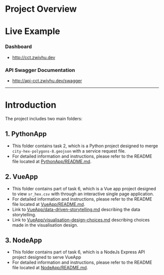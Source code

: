 # Project Overview	

# Live Example
### Dashboard
- http://cct.zwivhu.dev

### API Swagger Documentation
-  http://api-cct.zwivhu.dev/swagger


______

# Introduction

The project includes two main folders:	

## 1. PythonApp
- This folder contains task 2, which is a Python project designed to merge `city-hex-polygons-8.geojson` with a service request file.	
- For detailed information and instructions, please refer to the README file located at [PythonApp/README.md](PythonApp).	

## 2.  VueApp
- This folder contains part of task 6, which is a Vue app project designed to view `sr_hex.csv` with through an interactive single page application.	
- For detailed information and instructions, please refer to the README file located at [VueApp/README.md](VueApp).
- Link to [VueApp/data-driven-storytelling.md](VueApp/data-driven-storytelling.md) describing the data storytelling.
- Link to [VueApp/visualisation-design-choices.md](VueApp/visualisation-design-choices.md) describing choices made in the visualisation design.

## 3. NodeApp
- This folder contains part of task 6, which is a NodeJs Express API project designed to serve VueApp
- For detailed information and instructions, please refer to the README file located at [NodeApp/README.md](NodeApp). 
